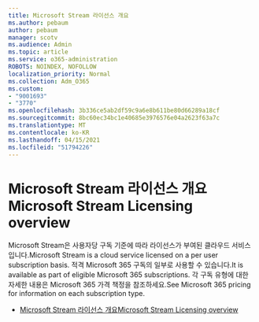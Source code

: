 ```yaml
---
title: Microsoft Stream 라이선스 개요
ms.author: pebaum
author: pebaum
manager: scotv
ms.audience: Admin
ms.topic: article
ms.service: o365-administration
ROBOTS: NOINDEX, NOFOLLOW
localization_priority: Normal
ms.collection: Adm_O365
ms.custom:
- "9001693"
- "3770"
ms.openlocfilehash: 3b336ce5ab2df59c9a6e8b611be80d66289a18cf
ms.sourcegitcommit: 8bc60ec34bc1e40685e3976576e04a2623f63a7c
ms.translationtype: MT
ms.contentlocale: ko-KR
ms.lasthandoff: 04/15/2021
ms.locfileid: "51794226"
---
```

# <a name="microsoft-stream-licensing-overview"></a><span data-ttu-id="c546f-102">Microsoft Stream 라이선스 개요</span><span class="sxs-lookup"><span data-stu-id="c546f-102">Microsoft Stream Licensing overview</span></span>

<span data-ttu-id="c546f-103">Microsoft Stream은 사용자당 구독 기준에 따라 라이선스가 부여된 클라우드 서비스입니다.</span><span class="sxs-lookup"><span data-stu-id="c546f-103">Microsoft Stream is a cloud service licensed on a per user subscription basis.</span></span> <span data-ttu-id="c546f-104">적격 Microsoft 365 구독의 일부로 사용할 수 있습니다.</span><span class="sxs-lookup"><span data-stu-id="c546f-104">It is available as part of eligible Microsoft 365 subscriptions.</span></span> <span data-ttu-id="c546f-105">각 구독 유형에 대한 자세한 내용은 Microsoft 365 가격 책정을 참조하세요.</span><span class="sxs-lookup"><span data-stu-id="c546f-105">See Microsoft 365 pricing for information on each subscription type.</span></span>

- [<span data-ttu-id="c546f-106">Microsoft Stream 라이선스 개요</span><span class="sxs-lookup"><span data-stu-id="c546f-106">Microsoft Stream Licensing overview</span></span>](https://docs.microsoft.com/stream/license-overview)